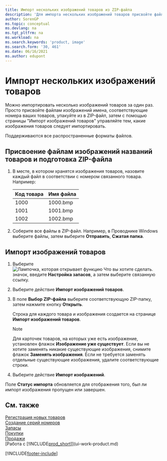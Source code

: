 ```yaml
---
title: Импорт нескольких изображений товаров из ZIP-файла
description: 'Для импорта нескольких изображений товаров присвойте файлам изображений имена, соответствующие номерам товаров, упакуйте из в ZIP-файл, и используйте страницу "Импорт изображений".'
author: SorenGP
ms.topic: conceptual
ms.devlang: na
ms.tgt_pltfrm: na
ms.workload: na
ms.search.keywords: 'product, image'
ms.search.form: '30, 461'
ms.date: 06/16/2021
ms.author: edupont
---
```

# <a name="import-multiple-item-pictures" />Импорт нескольких изображений товаров
Можно импортировать несколько изображений товаров за один раз. Просто присвойте файлам изображений имена, соответствующие номера ваших товаров, упакуйте из в ZIP-файл, затем с помощью страницы "Импорт изображений товаров" управляйте тем, какие изображения товаров следует импортировать.

Поддерживаются все распространенные форматы файлов.

## <a name="to-name-picture-files-by-the-item-names-and-prepare-the-zip-file" />Присвоение файлам изображений названий товаров и подготовка ZIP-файла
1. В месте, в котором хранятся изображения товаров, назовите каждый файл в соответствии с номером связанного товара. Например:

    |Код товара|Имя файла|
    |-|-|
    |1000|1000.bmp|
    |1001|1001.bmp|
    |1002|1002.bmp|

2. Соберите все файлы в ZIP-файл. Например, в Проводнике Windows выберите файлы, затем выберите **Отправить**, **Сжатая папка**.     

## <a name="to-import-item-pictures" />Импорт изображений товаров
1. Выберите ![Лампочка, которая открывает функцию Что вы хотите сделать.](media/ui-search/search_small.png "Что вы хотите сделать") значок, введите **Настройка запасов**, а затем выберите связанную ссылку.
2. Выберите действие **Импорт изображений товаров**.
3. В поле **Выбор ZIP-файла** выберите соответствующую ZIP-папку, затем нажмите кнопку **Открыть**.

    Строка для каждого товара и изображения создается на странице **Импорт изображений товаров**.

    > [!NOTE]
    > Для карточек товаров, на которых уже есть изображение, установлен флажок **Изображение уже существует**. Если вы не хотите заменять никакие существующие изображения, снимите флажок **Заменять изображения**. Если не требуется заменять отдельные существующие изображения, удалите соответствующие строки.

3. Выберите действие **Импорт изображений**.

Поле **Статус импорта** обновляется для отображения того, был ли импорт изображения пропущен или завершен.       

## <a name="see-also" />См. также
[Регистрация новых товаров](inventory-how-register-new-items.md)  
[Создание серий номеров](ui-create-number-series.md)  
[Запасы](inventory-manage-inventory.md)  
[Покупки](purchasing-manage-purchasing.md)  
[Продажи](sales-manage-sales.md)  
[Работа с [!INCLUDE[prod_short](includes/prod_short.md)]](ui-work-product.md)


[!INCLUDE[footer-include](includes/footer-banner.md)]
